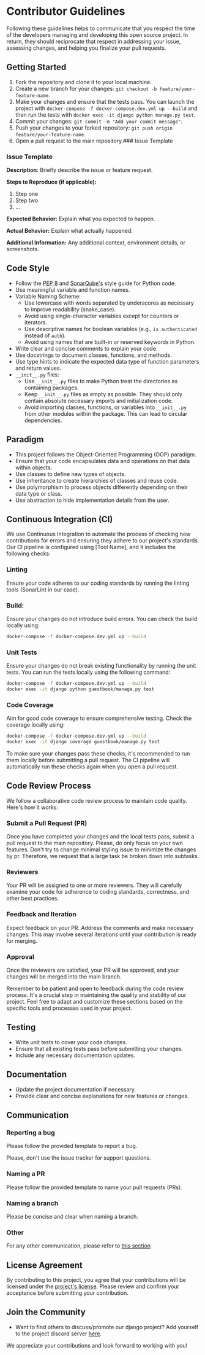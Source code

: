 # Contributor Guidelines

Following these guidelines helps to communicate that you respect the time of the developers managing and developing this open source project. In return, they should reciprocate that respect in addressing your issue, assessing changes, and helping you finalize your pull requests.

## Getting Started

1. Fork the repository and clone it to your local machine.
3. Create a new branch for your changes: `git checkout -b feature/your-feature-name`.
4. Make your changes and ensure that the tests pass. You can launch the project with `docker-compose -f docker-compose.dev.yml up --build` and then run the tests with `docker exec -it django python manage.py test`.
5. Commit your changes: `git commit -m "Add your commit message"`.
6. Push your changes to your forked repository: `git push origin feature/your-feature-name`.
7. Open a pull request to the main repository.### Issue Template

### Issue Template

**Description:**
Briefly describe the issue or feature request.

**Steps to Reproduce (if applicable):**
1. Step one
2. Step two
3. ...

**Expected Behavior:**
Explain what you expected to happen.

**Actual Behavior:**
Explain what actually happened.

**Additional Information:**
Any additional context, environment details, or screenshots.


## Code Style

- Follow the [PEP 8](https://www.python.org/dev/peps/pep-0008/) and [SonarQube's](https://docs.sonarsource.com/sonarqube/9.9/analyzing-source-code/languages/python/) style guide for Python code.
- Use meaningful variable and function names.
- Variable Naming Scheme:
    - Use lowercase with words separated by underscores as necessary to improve readability (snake_case).
    - Avoid using single-character variables except for counters or iterators.
    - Use descriptive names for boolean variables (e.g., `is_authenticated` instead of `auth`).
    - Avoid using names that are built-in or reserved keywords in Python.
- Write clear and concise comments to explain your code.
- Use docstrings to document classes, functions, and methods.
- Use type hints to indicate the expected data type of function parameters and return values.
- `__init__.py` files:
    - Use `__init__.py` files to make Python treat the directories as containing packages.
    - Keep `__init__.py` files as empty as possible. They should only contain absolute necessary imports and initialization code.
    - Avoid importing classes, functions, or variables into `__init__.py` from other modules within the package. This can lead to circular dependencies.


## Paradigm

- This project follows the Object-Oriented Programming (OOP) paradigm.
- Ensure that your code encapsulates data and operations on that data within objects.
- Use classes to define new types of objects.
- Use inheritance to create hierarchies of classes and reuse code.
- Use polymorphism to process objects differently depending on their data type or class.
- Use abstraction to hide implementation details from the user.

## Continuous Integration (CI)
We use Continuous Integration to automate the process of checking new contributions for errors and ensuring they adhere to our project's standards. Our CI pipeline is configured using [Tool Name], and it includes the following checks:

### Linting
Ensure your code adheres to our coding standards by running the linting tools (SonarLint in our case). 

### Build:
Ensure your changes do not introduce build errors. You can check the build locally using:

```bash
docker-compose -f docker-compose.dev.yml up --build
```

### Unit Tests
Ensure your changes do not break existing functionality by running the unit tests. You can run the tests locally using the following command:

```bash
docker-compose -f docker-compose.dev.yml up --build
docker exec -it django python guestbook/manage.py test
```

### Code Coverage
Aim for good code coverage to ensure comprehensive testing. Check the coverage locally using:

```bash
docker-compose -f docker-compose.dev.yml up --build
docker exec -it django coverage guestbook/manage.py test
```

To make sure your changes pass these checks, it's recommended to run them locally before submitting a pull request. The CI pipeline will automatically run these checks again when you open a pull request.

## Code Review Process
We follow a collaborative code review process to maintain code quality. Here's how it works:

### Submit a Pull Request (PR)
Once you have completed your changes and the local tests pass, submit a pull request to the main repository.
Please, do only focus on your own features. Don't try to change minimal styling issue to minimize the changes by pr.
Therefore, we request that a large task be broken down into subtasks.

### Reviewers
Your PR will be assigned to one or more reviewers. They will carefully examine your code for adherence to coding standards, correctness, and other best practices.

### Feedback and Iteration
Expect feedback on your PR. Address the comments and make necessary changes. This may involve several iterations until your contribution is ready for merging.

### Approval
Once the reviewers are satisfied, your PR will be approved, and your changes will be merged into the main branch.

Remember to be patient and open to feedback during the code review process. It's a crucial step in maintaining the quality and stability of our project.
Feel free to adapt and customize these sections based on the specific tools and processes used in your project.

## Testing
- Write unit tests to cover your code changes.
- Ensure that all existing tests pass before submitting your changes.
- Include any necessary documentation updates.

## Documentation
- Update the project documentation if necessary.
- Provide clear and concise explanations for new features or changes.

## Communication

### Reporting a bug
Please follow the provided template to report a bug.

Please, don't use the issue tracker for support questions.

### Naming a PR
Please follow the provided template to name your pull requests (PRs).

### Naming a branch
Please be concise and clear when naming a branch.

### Other
For any other communication, please refer to [this section](https://github.com/UNamurCSFaculty/2324_INFOM126_GROUPE_06/blob/main/README.md#contacting-us)

## License Agreement
By contributing to this project, you agree that your contributions will be licensed under the [project's license](). Please review and confirm your acceptance before submitting your contribution.

## Join the Community
- Want to find others to discuss/promote our django project? Add yourself to the project discord server [here](https://discord.gg/).

We appreciate your contributions and look forward to working with you!
